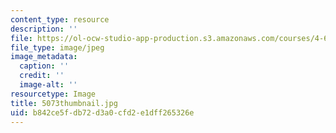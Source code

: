 ```yaml
---
content_type: resource
description: ''
file: https://ol-ocw-studio-app-production.s3.amazonaws.com/courses/4-614-religious-architecture-and-islamic-cultures-fall-2002/b842ce5fdb72d3a0cfd2e1dff265326e_5073thumbnail.jpg
file_type: image/jpeg
image_metadata:
  caption: ''
  credit: ''
  image-alt: ''
resourcetype: Image
title: 5073thumbnail.jpg
uid: b842ce5f-db72-d3a0-cfd2-e1dff265326e
---
```

